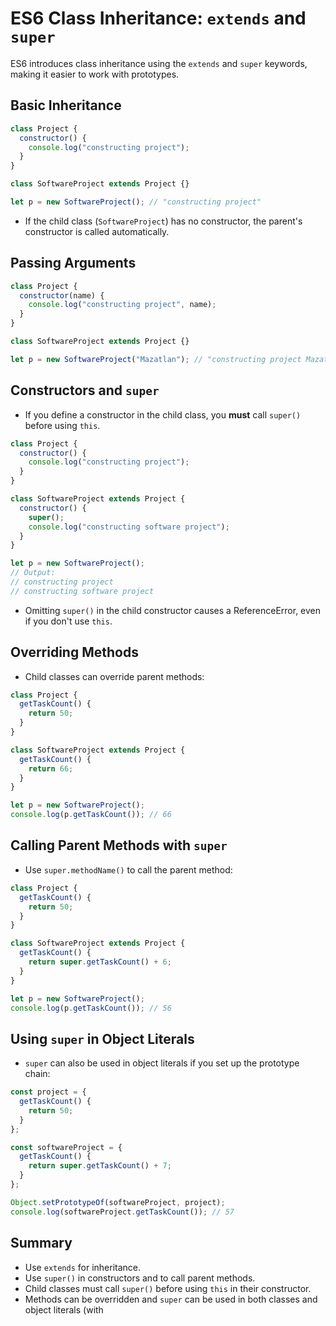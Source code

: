 # ES6 Class Inheritance: `extends` and `super`

ES6 introduces class inheritance using the `extends` and `super` keywords, making it easier to work with prototypes.

## Basic Inheritance

```js
class Project {
  constructor() {
    console.log("constructing project");
  }
}

class SoftwareProject extends Project {}

let p = new SoftwareProject(); // "constructing project"
```
- If the child class (`SoftwareProject`) has no constructor, the parent's constructor is called automatically.

## Passing Arguments

```js
class Project {
  constructor(name) {
    console.log("constructing project", name);
  }
}

class SoftwareProject extends Project {}

let p = new SoftwareProject("Mazatlan"); // "constructing project Mazatlan"
```

## Constructors and `super`

- If you define a constructor in the child class, you **must** call `super()` before using `this`.

```js
class Project {
  constructor() {
    console.log("constructing project");
  }
}

class SoftwareProject extends Project {
  constructor() {
    super();
    console.log("constructing software project");
  }
}

let p = new SoftwareProject();
// Output:
// constructing project
// constructing software project
```

- Omitting `super()` in the child constructor causes a ReferenceError, even if you don't use `this`.

## Overriding Methods

- Child classes can override parent methods:

```js
class Project {
  getTaskCount() {
    return 50;
  }
}

class SoftwareProject extends Project {
  getTaskCount() {
    return 66;
  }
}

let p = new SoftwareProject();
console.log(p.getTaskCount()); // 66
```

## Calling Parent Methods with `super`

- Use `super.methodName()` to call the parent method:

```js
class Project {
  getTaskCount() {
    return 50;
  }
}

class SoftwareProject extends Project {
  getTaskCount() {
    return super.getTaskCount() + 6;
  }
}

let p = new SoftwareProject();
console.log(p.getTaskCount()); // 56
```

## Using `super` in Object Literals

- `super` can also be used in object literals if you set up the prototype chain:

```js
const project = {
  getTaskCount() {
    return 50;
  }
};

const softwareProject = {
  getTaskCount() {
    return super.getTaskCount() + 7;
  }
};

Object.setPrototypeOf(softwareProject, project);
console.log(softwareProject.getTaskCount()); // 57
```

## Summary

- Use `extends` for inheritance.
- Use `super()` in constructors and to call parent methods.
- Child classes must call `super()` before using `this` in their constructor.
- Methods can be overridden and `super` can be used in both classes and object literals (with